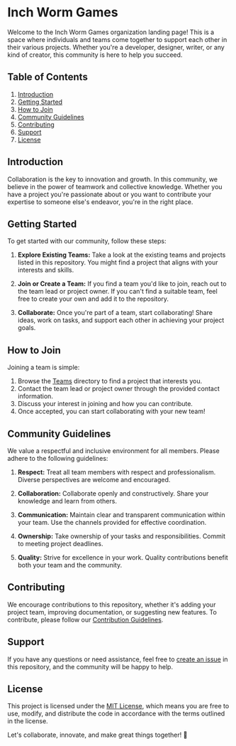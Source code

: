 
# Inch Worm Games

Welcome to the Inch Worm Games organization landing page! This is a space where individuals and teams come together to support each other in their various projects. Whether you're a developer, designer, writer, or any kind of creator, this community is here to help you succeed.

## Table of Contents

1. [Introduction](#introduction)
2. [Getting Started](#getting-started)
3. [How to Join](#how-to-join)
4. [Community Guidelines](#community-guidelines)
5. [Contributing](#contributing)
6. [Support](#support)
7. [License](#license)

## Introduction

Collaboration is the key to innovation and growth. In this community, we believe in the power of teamwork and collective knowledge. Whether you have a project you're passionate about or you want to contribute your expertise to someone else's endeavor, you're in the right place.

## Getting Started

To get started with our community, follow these steps:

1. **Explore Existing Teams:** Take a look at the existing teams and projects listed in this repository. You might find a project that aligns with your interests and skills.

2. **Join or Create a Team:** If you find a team you'd like to join, reach out to the team lead or project owner. If you can't find a suitable team, feel free to create your own and add it to the repository.

3. **Collaborate:** Once you're part of a team, start collaborating! Share ideas, work on tasks, and support each other in achieving your project goals.

## How to Join

Joining a team is simple:

1. Browse the [Teams](/inch-worm-games/teams) directory to find a project that interests you.
2. Contact the team lead or project owner through the provided contact information.
3. Discuss your interest in joining and how you can contribute.
4. Once accepted, you can start collaborating with your new team!

## Community Guidelines

We value a respectful and inclusive environment for all members. Please adhere to the following guidelines:

1. **Respect:** Treat all team members with respect and professionalism. Diverse perspectives are welcome and encouraged.

2. **Collaboration:** Collaborate openly and constructively. Share your knowledge and learn from others.

3. **Communication:** Maintain clear and transparent communication within your team. Use the channels provided for effective coordination.

4. **Ownership:** Take ownership of your tasks and responsibilities. Commit to meeting project deadlines.

5. **Quality:** Strive for excellence in your work. Quality contributions benefit both your team and the community.

## Contributing

We encourage contributions to this repository, whether it's adding your project team, improving documentation, or suggesting new features. To contribute, please follow our [Contribution Guidelines](https://github.com/inch-worm-games/.github/blob/main/CONTRIBUTING.md).

## Support

If you have any questions or need assistance, feel free to [create an issue](https://github.com/inch-worm-games/issues) in this repository, and the community will be happy to help.

## License

This project is licensed under the [MIT License](https://github.com/inch-worm-games/.github/blob/main/LICENSE), which means you are free to use, modify, and distribute the code in accordance with the terms outlined in the license.

Let's collaborate, innovate, and make great things together! 🚀
